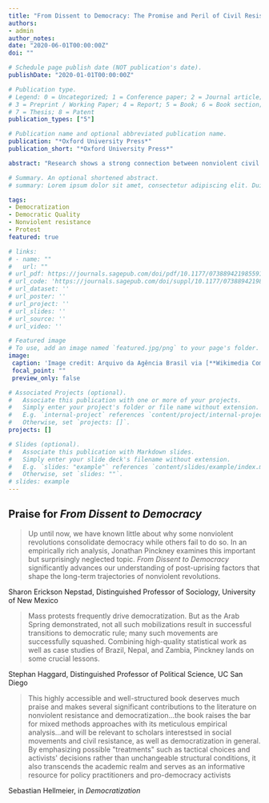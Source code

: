 ```yaml
---
title: "From Dissent to Democracy: The Promise and Peril of Civil Resistance Transitions"
authors:
- admin
author_notes:
date: "2020-06-01T00:00:00Z"
doi: ""

# Schedule page publish date (NOT publication's date).
publishDate: "2020-01-01T00:00:00Z"

# Publication type.
# Legend: 0 = Uncategorized; 1 = Conference paper; 2 = Journal article;
# 3 = Preprint / Working Paper; 4 = Report; 5 = Book; 6 = Book section;
# 7 = Thesis; 8 = Patent
publication_types: ["5"]

# Publication name and optional abbreviated publication name.
publication: "*Oxford University Press*"
publication_short: "*Oxford University Press*"

abstract: "Research shows a strong connection between nonviolent civil resistance and democratization. Yet many successful civil resistance campaigns have been followed by authoritarian retrenchment. What explains this variation? Why are moments of hope when civil resistance topples dictators sometimes followed by moments of despair when dictators return to power? This book examines this question through a global, mixed-methods study, combining analysis of a new dataset of every political transition initiated through civil resistance from 1945 - 2014 with three in-depth case studies. It finds that dynamics of transitional politics, in particular the ability of civil society to maintain mobilization through the transitional period, and the reorientation of the political system away from maximalist, all-or-nothing contention and towards regular politics play the critical role in leading to successful democratic transitions. When either of these challenges are not met, a failed transition is likely."

# Summary. An optional shortened abstract.
# summary: Lorem ipsum dolor sit amet, consectetur adipiscing elit. Duis posuere tellus ac convallis placerat. Proin tincidunt magna sed ex sollicitudin condimentum.

tags:
- Democratization
- Democratic Quality
- Nonviolent resistance
- Protest
featured: true

# links:
# - name: ""
#   url: ""
# url_pdf: https://journals.sagepub.com/doi/pdf/10.1177/0738894219855918
# url_code: 'https://journals.sagepub.com/doi/suppl/10.1177/0738894219855918/suppl_file/replication_files.rar'
# url_dataset: ''
# url_poster: ''
# url_project: ''
# url_slides: ''
# url_source: ''
# url_video: ''

# Featured image
# To use, add an image named `featured.jpg/png` to your page's folder. 
image:
 caption: 'Image credit: Arquivo da Agência Brasil via [**Wikimedia Commons**](https://commons.wikimedia.org/wiki/File:Diretas_J%C3%A1.jpg)'
 focal_point: ""
 preview_only: false

# Associated Projects (optional).
#   Associate this publication with one or more of your projects.
#   Simply enter your project's folder or file name without extension.
#   E.g. `internal-project` references `content/project/internal-project/index.md`.
#   Otherwise, set `projects: []`.
projects: []

# Slides (optional).
#   Associate this publication with Markdown slides.
#   Simply enter your slide deck's filename without extension.
#   E.g. `slides: "example"` references `content/slides/example/index.md`.
#   Otherwise, set `slides: ""`.
# slides: example
---
```


## Praise for *From Dissent to Democracy*

> Up until now, we have known little about why some nonviolent revolutions consolidate democracy while others fail to do so. In an empirically rich analysis, Jonathan Pinckney examines this important but surprisingly neglected topic. *From Dissent to Democracy* significantly advances our understanding of post-uprising factors that shape the long-term trajectories of nonviolent revolutions.  

Sharon Erickson Nepstad, Distinguished Professor of Sociology, University of New Mexico  


> Mass protests frequently drive democratization. But as the Arab Spring demonstrated, not all such mobilizations result in successful transitions to democratic rule; many such movements are successfully squashed. Combining high-quality statistical work as well as case studies of Brazil, Nepal, and Zambia, Pinckney lands on some crucial lessons.  

Stephan Haggard, Distinguished Professor of Political Science, UC San Diego

> This highly accessible and well-structured book deserves much praise and makes several significant contributions to the literature on nonviolent resistance and democratization...the book raises the bar for mixed methods approaches with its meticulous empirical analysis...and will be relevant to scholars interestsed in social movements and civil resistance, as well as democratization in general. By emphasizing possible "treatments" such as tactical choices and activists' decisions rather than unchangeable structural conditions, it also transcends the academic realm and serves as an informative resource for policy practitioners and pro-democracy activists

Sebastian Hellmeier, in *Democratization*
